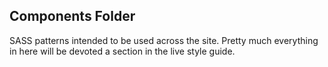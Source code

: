 ## Components Folder

SASS patterns intended to be used across the site. Pretty much everything in here will be devoted a section in the live style guide.